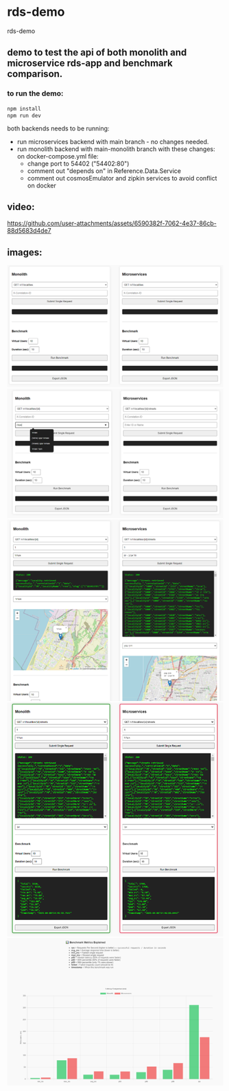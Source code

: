 # rds-demo
rds-demo

## demo to test the api of both monolith and microservice rds-app and benchmark comparison.


### to run the demo:

```
npm install
npm run dev
```

 
both backends needs to be running:  
- run microservices backend with main branch - no changes needed.  
- run monolith backend with main-monolith branch with these changes:  
 on docker-compose.yml file:  
    - change port to 54402 ("54402:80")
    - comment out "depends on" in Reference.Data.Service
    - comment out cosmosEmulator and zipkin services to avoid conflict on docker




## video:

https://github.com/user-attachments/assets/6590382f-7062-4e37-86cb-88d5683d4de7

## images:

![a](./img/image1.png)
![a](./img/image2.png)
![a](./img/image3.png)
![a](./img/image4.png)
![a](./img/image5.png)
